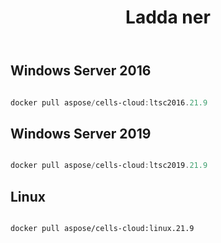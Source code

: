 ﻿---
title: Ladda ner
second_title: Aspose.Cells Cloud Documen
type: docs
url: /sv/docker/downloads/
description: Ladda ner Aspose.Cells Cloud Docker-bilder
weight: 30
---
##  Windows Server 2016 ##

```powershell

docker pull aspose/cells-cloud:ltsc2016.21.9

```

##  Windows Server 2019 ##

```powershell

docker pull aspose/cells-cloud:ltsc2019.21.9

```


##  Linux ##

```sh

docker pull aspose/cells-cloud:linux.21.9

```